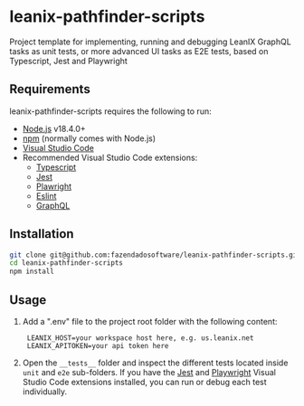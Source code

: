 leanix-pathfinder-scripts
========================

Project template for implementing, running and debugging LeanIX GraphQL tasks
as unit tests, or more advanced UI tasks as E2E tests, based on Typescript, Jest and Playwright

Requirements
------------

leanix-pathfinder-scripts requires the following to run:

  * [Node.js][node] v18.4.0+
  * [npm][npm] (normally comes with Node.js)
  * [Visual Studio Code][vscode]
  * Recommended Visual Studio Code extensions:
    * [Typescript][typescript-extension]
    * [Jest][jest-extension]
    * [Plawright][jest-extension]
    * [Eslint][eslint-extension]
    * [GraphQL][graphql-extension]

## Installation

```bash
git clone git@github.com:fazendadosoftware/leanix-pathfinder-scripts.git
cd leanix-pathfinder-scripts
npm install
```

## Usage
1. Add a ".env" file to the project root folder with the following content:

        LEANIX_HOST=your workspace host here, e.g. us.leanix.net
        LEANIX_APITOKEN=your api token here

2. Open the ```__tests__``` folder and inspect the different tests located inside ```unit``` and ```e2e``` sub-folders. If you have the [Jest][jest-extension] and [Playwright][playwright-extension] Visual Studio Code extensions installed, you can run or debug each test individually.

[node]: https://nodejs.org/
[npm]: https://www.npmjs.com/
[vscode]: https://code.visualstudio.com/
[typescript-extension]: https://marketplace.visualstudio.com/items?itemName=ms-vscode.vscode-typescript-next
[jest-extension]: https://marketplace.visualstudio.com/items?itemName=Orta.vscode-jest
[playwright-extension]: https://marketplace.visualstudio.com/items?itemName=ms-playwright.playwright
[eslint-extension]: https://marketplace.visualstudio.com/items?itemName=dbaeumer.vscode-eslint
[graphql-extension]: https://marketplace.visualstudio.com/items?itemName=GraphQL.vscode-graphql
